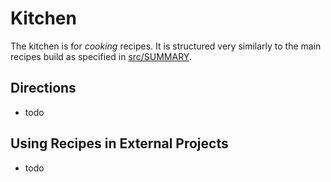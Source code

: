 # Kitchen

The kitchen is for *cooking* recipes. It is structured very similarly to the main recipes build as specified in [src/SUMMARY](../src/SUMMARY.md).

## Directions

* todo

## Using Recipes in External Projects

* todo